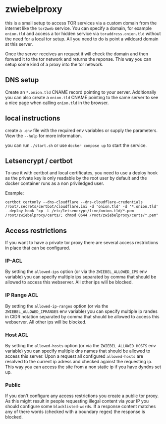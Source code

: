 # zwiebelproxy

this is a small setup to access TOR services via a custom domain from the internet like the `tor2web` service. You can specify a domain, for example `onion.tld` and access a tor hidden service via `toraddress.onion.tld` without the need for a local tor setup. All you need to do is point a wildcard domain at this server.

Once the server receives an request it will check the domain and then forward it to the tor network and returns the reponse. This way you can setup some kind of a proxy into the tor network.

## DNS setup

Create an `*.onion.tld` CNAME record pointing to your server. Additionally you can also create a `onion.tld` CNAME pointing to the same server to see a nice page when calling `onion.tld` in the browser.

## local instructions

create a `.env` file with the required env variables or supply the parameters. View the `--help` for more information.

you can run `./start.sh` or use `docker compose up` to start the service.

## Letsencrypt / certbot

To use it with certbot and local certificates, you need to use a deploy hook as the private key is only readable by the root user by default and the docker container runs as a non priviledged user.

Example:

```text
certbot certonly --dns-cloudflare --dns-cloudflare-credentials /root/.secrets/certbot/cloudflare.ini -d 'onion.tld' -d '*.onion.tld' --deploy-hook "cp -L /etc/letsencrypt/live/onion.tld/*.pem /root/zwiebelproxy/certs/; chmod 0644 /root/zwiebelproxy/certs/*.pem"
```

## Access restrictions

If you want to have a private tor proxy there are several access restrictions in place that can be configured.

### IP-ACL

By setting the `allowed-ips` option (or via the `ZWIEBEL_ALLOWED_IPS` env variable) you can specify multiple ips separated by comma that should be allowed to access this webserver. All other ips will be blocked.

### IP Range ACL

By setting the `allowed-ip-ranges` option (or via the `ZWIEBEL_ALLOWED_IPRANGES` env variable) you can specify multiple ip randes in CIDR notation separated by comma that should be allowed to access this webserver. All other ips will be blocked.

### Host ACL

By setting the `allowed-hosts` option (or via the `ZWIEBEL_ALLOWED_HOSTS` env variable) you can specify multiple dns names that should be allowed to access this server. Upon a request all configured `allowed-hosts` are resolved to the current ip adress and checked against the requesting ip. This way you can access the site from a non static ip if you have dyndns set up.

### Public

If you don't configure any access restrictions you create a public tor proxy. As this might result in people requesting illegal content via your IP you should configure some `blacklisted-words`. If a response content matches any of there words (checked with a boundary regex) the response is blocked.
